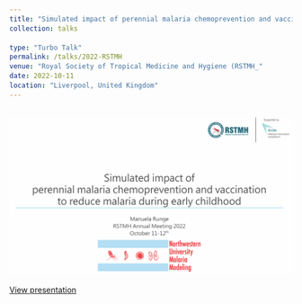```yaml
---
title: "Simulated impact of perennial malaria chemoprevention and vaccination to reduce malaria during early childhood"
collection: talks

type: "Turbo Talk"
permalink: /talks/2022-RSTMH
venue: "Royal Society of Tropical Medicine and Hygiene (RSTMH_"
date: 2022-10-11
location: "Liverpool, United Kingdom"
---
```



<br/><img src='/images/20221011_MR_RSTMH.png'>

[View presentation](https://drive.google.com/file/d/1q87bbbIWurKy2z5ULEs40rks2XAKMhKc/view?usp=sharing)
